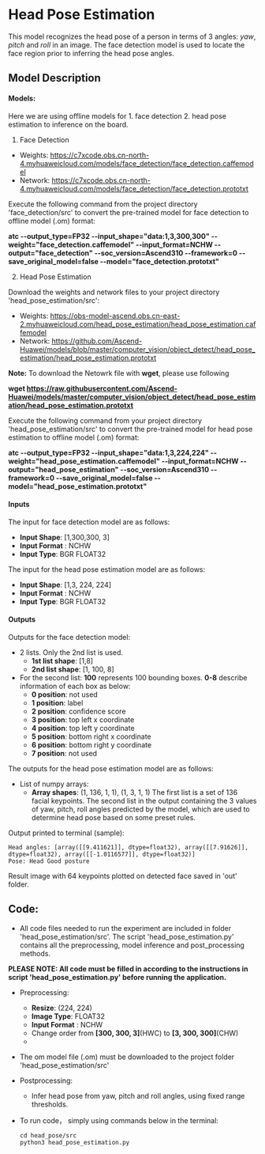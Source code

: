# Head Pose Estimation
This model recognizes the head pose of a person in terms of 3 angles: *yaw*, *pitch* and *roll* in an image. The face detection model is used to locate the face region prior to inferring the head pose angles.

## Model Description

#### Models:
Here we are using offline models for 1. face detection 2. head pose estimation to inference on the board. 

1. Face Detection

- Weights: https://c7xcode.obs.cn-north-4.myhuaweicloud.com/models/face_detection/face_detection.caffemodel
- Network: https://c7xcode.obs.cn-north-4.myhuaweicloud.com/models/face_detection/face_detection.prototxt

Execute the following command from the project directory 'face_detection/src' to convert the pre-trained model for face detection to offline model (.om) format:

**atc --output_type=FP32 --input_shape="data:1,3,300,300" --weight="face_detection.caffemodel" --input_format=NCHW --output="face_detection" --soc_version=Ascend310 
--framework=0 --save_original_model=false 
--model="face_detection.prototxt"**


2. Head Pose Estimation

Download the weights and network files to your project directory 'head_pose_estimation/src':

- Weights:
https://obs-model-ascend.obs.cn-east-2.myhuaweicloud.com/head_pose_estimation/head_pose_estimation.caffemodel
- Network: https://github.com/Ascend-Huawei/models/blob/master/computer_vision/object_detect/head_pose_estimation/head_pose_estimation.prototxt

**Note:** To download the Netowrk file with **wget**, please use following

**wget https://raw.githubusercontent.com/Ascend-Huawei/models/master/computer_vision/object_detect/head_pose_estimation/head_pose_estimation.prototxt**

Execute the following command from your project directory 'head_pose_estimation/src' to convert the pre-trained model for head pose estimation to offline model (.om) format:

**atc --output_type=FP32 --input_shape="data:1,3,224,224" --weight="head_pose_estimation.caffemodel" --input_format=NCHW --output="head_pose_estimation"
--soc_version=Ascend310 --framework=0 --save_original_model=false --model="head_pose_estimation.prototxt"**


#### Inputs
The input for face detection model are as follows:
- **Input Shape**: [1,300,300, 3]
- **Input Format** : NCHW
- **Input Type**: BGR FLOAT32

The input for the head pose estimation model are as follows:
- **Input Shape**: [1,3, 224, 224]
- **Input Format** : NCHW
- **Input Type**: BGR FLOAT32

#### Outputs

Outputs for the face detection model:

- 2 lists. Only the 2nd list is used.
  - **1st list shape**: [1,8]
  - **2nd list shape**: [1, 100, 8]
- For the second list: **100** represents 100 bounding boxes. **0-8** describe information of each box as below:
  - **0 position**: not used
  - **1 position**: label
  - **2 position**: confidence score
  - **3 position**: top left x coordinate
  - **4 position**: top left y coordinate
  - **5 position**: bottom right x coordinate
  - **6 position**: bottom right y coordinate
  - **7 position**: not used
  
The outputs for the head pose estimation model are as follows:
- List of numpy arrays: 
  - **Array shapes**: (1, 136, 1, 1), (1, 3, 1, 1)
The first list is a set of 136 facial keypoints. The second list in the output containing the 3 values of yaw, pitch, roll angles predicted by the model, which are used to determine head pose based on some preset rules.

Output printed to terminal (sample):
```
Head angles: [array([[9.411621]], dtype=float32), array([[7.91626]], dtype=float32), array([[-1.0116577]], dtype=float32)]
Pose: Head Good posture
```
Result image with 64 keypoints plotted on detected face saved in 'out' folder.

  
## Code:

  - All code files needed to run the experiment are included in folder 'head_pose_estimation/src'. The script 'head_pose_estimation.py' contains all the preprocessing, model inference and post_processing methods. 
  
  **PLEASE NOTE: All code must be filled in according to the instructions in script 'head_pose_estimation.py' before running the application.**
  
  - Preprocessing: 
    - **Resize**: (224, 224)
    - **Image Type**: FLOAT32
    - **Input Format** : NCHW
    - Change order from **[300, 300, 3]**(HWC) to **[3, 300, 300]**(CHW)
    - 
  - The om model file (.om) must be downloaded to the project folder 'head_pose_estimation/src'
 
  - Postprocessing:
    - Infer head pose from yaw, pitch and roll angles, using fixed range thresholds.

    
  - To run code， simply using commands below in the terminal:
  
    ``` 
    cd head_pose/src
    python3 head_pose_estimation.py 
    ``` 












  














